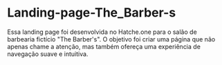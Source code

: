 # Landing-page-The_Barber-s
Essa landing page foi desenvolvida no Hatche.one para o salão de barbearia fictício "The Barber's". O objetivo foi criar uma página que não apenas chame a atenção, mas também ofereça uma experiência de navegação suave e intuitiva.
